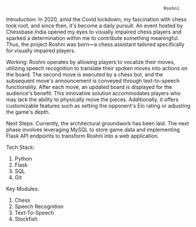                                                                 Roshni
                                                                
Introduction: 
In 2020, amid the Covid lockdown, my fascination with chess took root, and since then, it's become a daily pursuit. An event hosted by Chessbase India opened my eyes to visually impaired chess players and sparked a determination within me to contribute something meaningful. Thus, the project Roshni was born—a chess assistant tailored specifically for visually impaired players.

Working:
Roshni operates by allowing players to vocalize their moves, utilizing speech recognition to translate their spoken moves into actions on the board. The second move is executed by a chess bot, and the subsequent move's announcement is conveyed through text-to-speech functionality. After each move, an updated board is displayed for the audience's benefit. This innovative solution accommodates players who may lack the ability to physically move the pieces. Additionally, it offers customizable features such as setting the opponent's Elo rating or adjusting the game's depth.

Next Steps:
Currently, the architectural groundwork has been laid. The next phase involves leveraging MySQL to store game data and implementing Flask API endpoints to transform Roshni into a web application.

Tech Stack:
1. Python
2. Flask
3. SQL
4. Git

Key Modules:
1. Chess
2. Speech Recognition
3. Text-To-Speech
4. Stockfish
